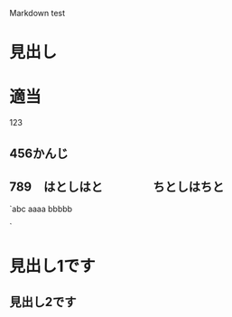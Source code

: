 Markdown test

# 見出し

適当
======

123

456かんじ
------

789　はとしはと　　
　　ちとしはちと
--
`abc
    aaaa
    bbbbb
    
`

見出し1です
=============
見出し2です
-------------
